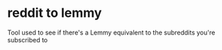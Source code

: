 # reddit to lemmy

Tool used to see if there's a Lemmy equivalent to the subreddits you're subscribed to
